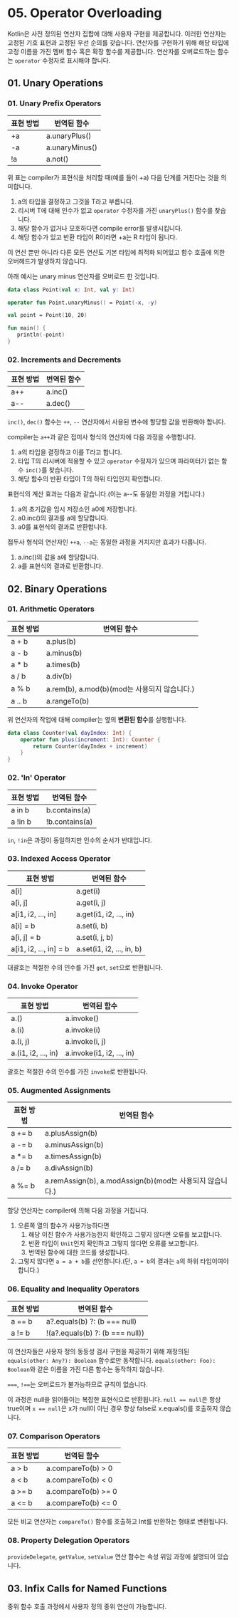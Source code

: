 # 05. Operator Overloading

Kotlin은 사전 정의된 연산자 집합에 대해 사용자 구현을 제공합니다.
이러한 연산자는 고정된 기호 표현과 고정된 우선 순의를 갖습니다.
연산자를 구현하기 위해 해당 타입에 고정 이름을 가진 멤버 함수 혹은 확장 함수를 제공합니다.
연산자를 오버로드하는 함수는 `operator` 수정자로 표시해야 합니다.

## 01. Unary Operations

### 01. Unary Prefix Operators

| 표현 방법 | 번역된 함수 |
| ----- | ----- |
| +a | a.unaryPlus() |
| -a | a.unaryMinus() |
| !a | a.not() |

위 표는 compiler가 표현식을 처리할 때(예를 들어 +a) 다음 단계를 거친다는 것을 의미합니다.

1. a의 타입을 결정하고 그것을 T라고 부릅니다.
2. 리시버 T에 대해 인수가 없고 `operator` 수정자를 가진 `unaryPlus()` 함수를 찾습니다.
3. 해당 함수가 없거나 모호하다면 compile error를 발생시킵니다.
4. 해당 함수가 있고 반환 타입이 R이라면 +a는 R 타입이 됩니다.

이 연산 뿐만 아니라 다른 모든 연산도 기본 타입에 최적화 되어있고 함수 호출에 의한 오버헤드가 발생하지 않습니다.

아래 예시는 unary minus 연산자를 오버로드 한 것입니다.

```kotlin
data class Point(val x: Int, val y: Int)

operator fun Point.unaryMinus() = Point(-x, -y)

val point = Point(10, 20)

fun main() {
   println(-point)
}
```

### 02. Increments and Decrements

| 표현 방법 | 번역된 함수 |
| ----- | ----- |
| a++ | a.inc() |
| a-- | a.dec() |

`inc()`, `dec()` 함수는  `++`, `--` 연산자에서 사용된 변수에 할당할 값을 반환해야 합니다.

compiler는 `a++`과 같은 접미사 형식의 연산자에 다음 과정을 수행합니다.

1. a의 타입을 결정하고 이를 T라고 합니다.
2. 타입 T의 리시버에 적용할 수 있고 `operator` 수정자가 있으며 파라미터가 없는 함수 `inc()`를 찾습니다.
3. 해당 함수의 반환 타입이 T의 하위 타입인지 확인합니다.

표현식의 계산 효과는 다음과 같습니다.(이는 a--도 동일한 과정을 거칩니다.)

1. a의 초기값을 임시 저장소인 a0에 저장합니다.
2. a0.inc()의 결과를 a에 할당합니다.
3. a0를 표현식의 결과로 반환합니다.

접두사 형식의 연산자인 `++a`, `--a`는 동일한 과정을 거치지만 효과가 다릅니다.

1. a.inc()의 값을 a에 할당합니다.
2. a를 표현식의 결과로 반환합니다.

## 02. Binary Operations

### 01. Arithmetic Operators

| 표현 방법 | 번역된 함수 |
| ----- | ----- |
| a + b | a.plus(b) |
| a - b | a.minus(b) |
| a * b | a.times(b) |
| a / b | a.div(b) |
| a % b | a.rem(b), a.mod(b)(mod는 사용되지 않습니다.) |
| a .. b | a.rangeTo(b) |

위 연산자의 작업에 대해 compiler는 옆의 **변환된 함수**를 실행합니다.

```kotlin
data class Counter(val dayIndex: Int) {
    operator fun plus(increment: Int): Counter {
        return Counter(dayIndex + increment)
    }
}
```

### 02. 'In' Operator

| 표현 방법 | 번역된 함수 |
| ----- | ----- |
| a in b | b.contains(a) |
| a !in b | !b.contains(a) |

`in`, `!in`은 과정이 동일하지만 인수의 순서가 반대입니다.

### 03. Indexed Access Operator

| 표현 방법 | 번역된 함수 |
| ----- | ----- |
| a[i] | a.get(i) |
| a[i, j] | a.get(i, j) |
| a[i1, i2, ..., in] | a.get(i1, i2, ..., in) |
| a[i] = b | a.set(i, b) |
| a[i, j] = b | a.set(i, j, b) |
| a[i1, i2, ..., in] = b | a.set(i1, i2, ..., in, b) |

대괄호는 적절한 수의 인수를 가진 `get`, `set`으로 반환됩니다.

### 04. Invoke Operator

| 표현 방법 | 번역된 함수 |
| ----- | ----- |
| a.() | a.invoke() |
| a.(i) | a.invoke(i) |
| a.(i, j) | a.invoke(i, j) |
| a.(i1, i2, ..., in) | a.invoke(i1, i2, ..., in) |

괄호는 적절한 수의 인수를 가진 `invoke`로 반환됩니다.

### 05. Augmented Assignments

| 표현 방법 | 번역된 함수 |
| ----- | ----- |
| a += b | a.plusAssign(b) |
| a -= b | a.minusAssign(b) |
| a *= b | a.timesAssign(b) |
| a /= b | a.divAssign(b) |
| a %= b | a.remAssign(b), a.modAssign(b)(mod는 사용되지 않습니다.) |

할당 연산자는 compiler에 의해 다음 과정을 거칩니다.

1. 오른쪽 열의 함수가 사용가능하다면
    1. 해당 이진 함수가 사용가능한지 확인하고 그렇지 않다면 오류를 보고합니다.
    2. 반환 타입이 `Unit`인지 확인하고 그렇지 않다면 오류를 보고합니다.
    3. 번역된 함수에 대한 코드를 생성합니다.
2. 그렇지 않다면 `a = a + b`를 선언합니다.(단, `a + b`의 결과는 `a`의 하위 타입이여야 합니다.)

### 06. Equality and Inequality Operators

| 표현 방법 | 번역된 함수 |
| ----- | ----- |
| a == b | a?.equals(b) ?: (b === null) |
| a != b | !(a?.equals(b) ?: (b === null)) |

이 연산자들은 사용자 정의 동등성 검사 구현을 제공하기 위해 재정의된 `equals(other: Any?): Boolean` 함수로만 동작합니다.
`equals(other: Foo): Boolean`와 같은 이름을 가진 다른 함수는 동작하지 않습니다.

`===`, `!==`는 오버로드가 불가능하므로 규칙이 없습니다.

이 과정은 null을 읽어들이는 복잡한 표현식으로 반환됩니다.
`null == null`은 항상 true이며 `x == null`은 x가 null이 아닌 경우 항상 false로 x.equals()를 호출하지 않습니다.

### 07. Comparison Operators

| 표현 방법 | 번역된 함수 |
| ----- | ----- |
| a > b | a.compareTo(b) > 0 |
| a < b | a.compareTo(b) < 0 |
| a >= b | a.compareTo(b) >= 0 |
| a <= b | a.compareTo(b) <= 0 |

모든 비교 연산자는 `compareTo()` 함수를 호출하고 Int를 반환하는 형태로 변환됩니다.

### 08. Property Delegation Operators

`provideDelegate`, `getValue`, `setValue` 연산 함수는 속성 위임 과정에 설명되어 있습니다.

## 03. Infix Calls for Named Functions

중위 함수 호출 과정에서 사용자 정의 중위 연산이 가능합니다.
